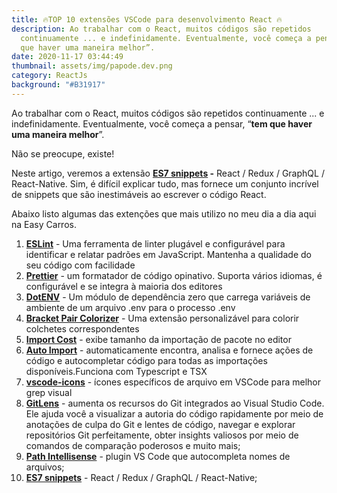 ```yaml
---
title: 🔥TOP 10 extensões VSCode para desenvolvimento React 🔥
description: Ao trabalhar com o React, muitos códigos são repetidos
  continuamente ... e indefinidamente. Eventualmente, você começa a pensar, “tem
  que haver uma maneira melhor”.
date: 2020-11-17 03:44:49
thumbnail: assets/img/papode.dev.png
category: ReactJs
background: "#B31917"
---
```

Ao trabalhar com o React, muitos códigos são repetidos continuamente ... e indefinidamente. Eventualmente, você começa a pensar, “**tem que haver uma maneira melhor**”.

Não se preocupe, existe!

Neste artigo, veremos a extensão **[ES7 snippets](https://marketplace.visualstudio.com/items?itemName=dsznajder.es7-react-js-snippets) -** React / Redux / GraphQL / React-Native. Sim, é difícil explicar tudo, mas fornece um conjunto incrível de snippets que são inestimáveis ​​ao escrever o código React.

Abaixo listo algumas das extenções que mais utilizo no meu dia a dia aqui na Easy Carros.

1. **[ESLint](https://marketplace.visualstudio.com/items?itemName=dbaeumer.vscode-eslint)** - Uma ferramenta de linter plugável e configurável para identificar e relatar padrões em JavaScript. Mantenha a qualidade do seu código com facilidade
2. **[Prettier](https://marketplace.visualstudio.com/items?itemName=esbenp.prettier-vscode)** - um formatador de código opinativo. Suporta vários idiomas, é configurável e se integra à maioria dos editores
3. **[DotENV](https://marketplace.visualstudio.com/items?itemName=mikestead.dotenv)** - Um módulo de dependência zero que carrega variáveis ​​de ambiente de um arquivo .env para o processo .env
4. **[Bracket Pair Colorizer](https://marketplace.visualstudio.com/items?itemName=CoenraadS.bracket-pair-colorizer)** - Uma extensão personalizável para colorir colchetes correspondentes
5. **[Import Cost](https://marketplace.visualstudio.com/items?itemName=wix.vscode-import-cost)** - exibe tamanho da importação de pacote no editor
6. **[Auto Import](https://marketplace.visualstudio.com/items?itemName=steoates.autoimport)** - automaticamente encontra, analisa e fornece ações de código e autocompletar código para todas as importações disponíveis.Funciona com Typescript e TSX
7. [](https://marketplace.visualstudio.com/items?itemName=file-icons.file-icons)**[vscode-icons](https://marketplace.visualstudio.com/items?itemName=vscode-icons-team.vscode-icons)** - ícones específicos de arquivo em VSCode para melhor grep visual
8. **[GitLens](https://marketplace.visualstudio.com/items?itemName=eamodio.gitlens)** - aumenta os recursos do Git integrados ao Visual Studio Code. Ele ajuda você a visualizar a autoria do código rapidamente por meio de anotações de culpa do Git e lentes de código, navegar e explorar repositórios Git perfeitamente, obter insights valiosos por meio de comandos de comparação poderosos e muito mais;
9. **[Path Intellisense](https://marketplace.visualstudio.com/items?itemName=christian-kohler.path-intellisense)** - plugin VS Code que autocompleta nomes de arquivos;
10. **[ES7 snippets](https://marketplace.visualstudio.com/items?itemName=dsznajder.es7-react-js-snippets)** - React / Redux / GraphQL / React-Native;